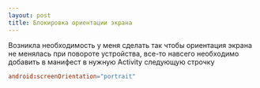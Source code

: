 ```yaml
---
layout: post
title: Блокировка ориентации экрана
---
```


Возникла необходимость у меня сделать так чтобы ориентация экрана не менялась при повороте устройства, все-то навсего необходимо добавить в манифест в нужную Activity следующую строчку

``` conf
android:screenOrientation="portrait"
```
